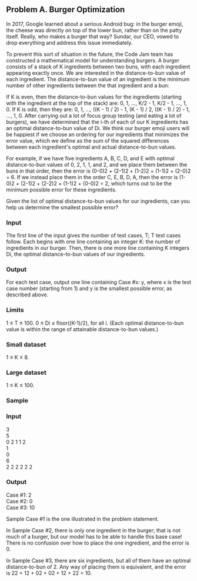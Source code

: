 ## Problem A. Burger Optimization

In 2017, Google learned about a serious Android bug: in the burger emoji, the cheese was directly on top of the lower bun, rather than on the patty itself. Really, who makes a burger that way? Sundar, our CEO, vowed to drop everything and address this issue immediately.

To prevent this sort of situation in the future, the Code Jam team has constructed a mathematical model for understanding burgers. A burger consists of a stack of K ingredients between two buns, with each ingredient appearing exactly once. We are interested in the distance-to-bun value of each ingredient. The distance-to-bun value of an ingredient is the minimum number of other ingredients between the that ingredient and a bun:

If K is even, then the distance-to-bun values for the ingredients (starting with the ingredient at the top of the stack) are: 0, 1, ..., K/2 - 1, K/2 - 1, ..., 1, 0.
If K is odd, then they are: 0, 1, ..., ((K - 1) / 2) - 1, (K - 1) / 2, ((K - 1) / 2) - 1, ..., 1, 0.
After carrying out a lot of focus group testing (and eating a lot of burgers), we have determined that the i-th of each of our K ingredients has an optimal distance-to-bun value of Di. We think our burger emoji users will be happiest if we choose an ordering for our ingredients that minimizes the error value, which we define as the sum of the squared differences between each ingredient's optimal and actual distance-to-bun values.

For example, if we have five ingredients A, B, C, D, and E with optimal distance-to-bun values of 0, 2, 1, 1, and 2, and we place them between the buns in that order, then the error is (0-0)2 + (2-1)2 + (1-2)2 + (1-1)2 + (2-0)2 = 6. If we instead place them in the order C, E, B, D, A, then the error is (1-0)2 + (2-1)2 + (2-2)2 + (1-1)2 + (0-0)2 = 2, which turns out to be the minimum possible error for these ingredients.

Given the list of optimal distance-to-bun values for our ingredients, can you help us determine the smallest possible error?

### Input
The first line of the input gives the number of test cases, T; T test cases follow. Each begins with one line containing an integer K: the number of ingredients in our burger. Then, there is one more line containing K integers Di, the optimal distance-to-bun values of our ingredients.

### Output
For each test case, output one line containing Case #x: y, where x is the test case number (starting from 1) and y is the smallest possible error, as described above.

### Limits
1 ≤ T ≤ 100.
0 ≤ Di ≤ floor((K-1)/2), for all i. (Each optimal distance-to-bun value is within the range of attainable distance-to-bun values.)
### Small dataset
1 ≤ K ≤ 8.
### Large dataset
1 ≤ K ≤ 100.

### Sample

### Input
3<br/>
5<br/>
0 2 1 1 2<br/>
1<br/>
0<br/>
6<br/>
2 2 2 2 2 2<br/>

### Output 
Case #1: 2<br/>
Case #2: 0<br/>
Case #3: 10<br/>

Sample Case #1 is the one illustrated in the problem statement.

In Sample Case #2, there is only one ingredient in the burger; that is not much of a burger, but our model has to be able to handle this base case! There is no confusion over how to place the one ingredient, and the error is 0.

In Sample Case #3, there are six ingredients, but all of them have an optimal distance-to-bun of 2. Any way of placing them is equivalent, and the error is 22 + 12 + 02 + 02 + 12 + 22 = 10.